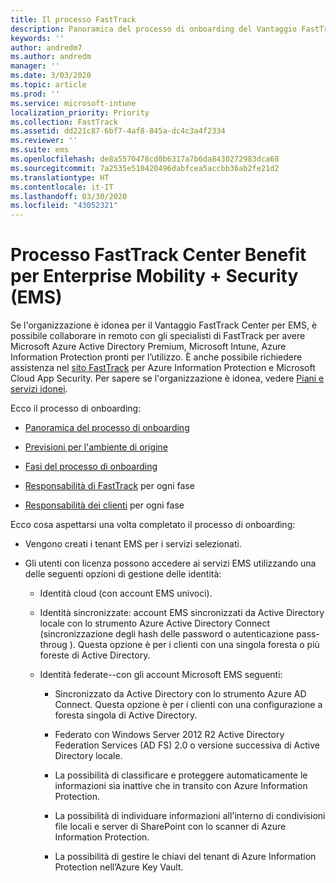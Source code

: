 ```yaml
---
title: Il processo FastTrack
description: Panoramica del processo di onboarding del Vantaggio FastTrack Center
keywords: ''
author: andredm7
ms.author: andredm
manager: ''
ms.date: 3/03/2020
ms.topic: article
ms.prod: ''
ms.service: microsoft-intune
localization_priority: Priority
ms.collection: FastTrack
ms.assetid: dd221c87-6bf7-4af8-845a-dc4c3a4f2334
ms.reviewer: ''
ms.suite: ems
ms.openlocfilehash: de8a5570478cd0b6317a7b6da8430272983dca68
ms.sourcegitcommit: 7a2535e510420496dabfcea5accbb36ab2fe21d2
ms.translationtype: HT
ms.contentlocale: it-IT
ms.lasthandoff: 03/30/2020
ms.locfileid: "43052321"
---
```

# <a name="fasttrack-center-benefit-process-for-enterprise-mobility--security-ems"></a>Processo FastTrack Center Benefit per Enterprise Mobility + Security (EMS)
Se l'organizzazione è idonea per il Vantaggio FastTrack Center per EMS, è possibile collaborare in remoto con gli specialisti di FastTrack per avere Microsoft Azure Active Directory Premium, Microsoft Intune, Azure Information Protection pronti per l’utilizzo. È anche possibile richiedere assistenza nel [sito FastTrack](https://www.microsoft.com/fasttrack/microsoft-365/ems) per Azure Information Protection e Microsoft Cloud App Security. Per sapere se l'organizzazione è idonea, vedere [Piani e servizi idonei](M365-eligible-services-and-plans.md).


Ecco il processo di onboarding:

-   [Panoramica del processo di onboarding](EMS-fasttrack-benefit-overview.md)

-   [Previsioni per l'ambiente di origine](EMS-source-environment-expectations.md)

-   [Fasi del processo di onboarding](EMS-onboarding-phases.md)

-   [Responsabilità di FastTrack](EMS-fasttrack-responsibilities.md) per ogni fase

-   [Responsabilità dei clienti](EMS-your-responsibilities.md) per ogni fase

Ecco cosa aspettarsi una volta completato il processo di onboarding:

-   Vengono creati i tenant EMS per i servizi selezionati.

-   Gli utenti con licenza possono accedere ai servizi EMS utilizzando una delle seguenti opzioni di gestione delle identità:

    -   Identità cloud (con account EMS univoci).

    -   Identità sincronizzate: account EMS sincronizzati da Active Directory locale con lo strumento Azure Active Directory Connect (sincronizzazione degli hash delle password o autenticazione pass-throug ). Questa opzione è per i clienti con una singola foresta o più foreste di Active Directory.

    -   Identità federate--con gli account Microsoft EMS seguenti:

        -   Sincronizzato da Active Directory con lo strumento Azure AD Connect. Questa opzione è per i clienti con una configurazione a foresta singola di Active Directory.

        -   Federato con Windows Server 2012 R2 Active Directory Federation Services (AD FS) 2.0 o versione successiva di Active Directory locale.

        -   La possibilità di classificare e proteggere automaticamente le informazioni sia inattive che in transito con Azure Information Protection. 

        -   La possibilità di individuare informazioni all'interno di condivisioni file locali e server di SharePoint con lo scanner di Azure Information Protection. 

        -   La possibilità di gestire le chiavi del tenant di Azure Information Protection nell’Azure Key Vault. 

